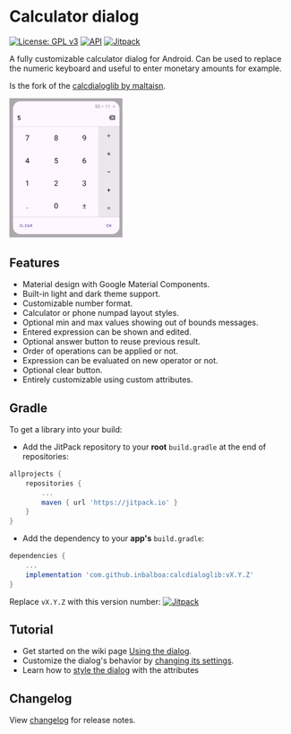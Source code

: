 # Calculator dialog
[![License: GPL v3](https://img.shields.io/badge/License-GPLv3-blue.svg)](https://www.gnu.org/licenses/gpl-3.0)
[![API](https://img.shields.io/badge/API-24%2B-brightgreen.svg?style=flat)](https://android-arsenal.com/api?level=24) 
[![Jitpack][download-badge]][download-link]

A fully customizable calculator dialog for Android.
Can be used to replace the numeric keyboard and useful to enter monetary amounts for example.

Is the fork of the [calcdialoglib by maltaisn](https://github.com/maltaisn/calcdialoglib).

<img src="screenshots/demo.png" alt="Demo" width="40%"/>

## Features
- Material design with Google Material Components.
- Built-in light and dark theme support.
- Customizable number format.
- Calculator or phone numpad layout styles.
- Optional min and max values showing out of bounds messages.
- Entered expression can be shown and edited.
- Optional answer button to reuse previous result.
- Order of operations can be applied or not.
- Expression can be evaluated on new operator or not.
- Optional clear button.
- Entirely customizable using custom attributes.

## Gradle
To get a library into your build:
* Add the JitPack repository to your **root** `build.gradle` at the end of repositories:
```groovy
allprojects {
    repositories {
        ...
        maven { url 'https://jitpack.io' }
    }
}
```
* Add the dependency to your **app's** `build.gradle`:
```groovy
dependencies {
    ...
    implementation 'com.github.inbalboa:calcdialoglib:vX.Y.Z'
}
```
Replace `vX.Y.Z` with this version number: [![Jitpack][download-badge]][download-link]

## Tutorial
- Get started on the wiki page [Using the dialog](https://github.com/inbalboa/calcdialoglib/wiki/Using-the-dialog).
- Customize the dialog's behavior by [changing its settings](https://github.com/inbalboa/calcdialoglib/wiki/Calculator-settings).
- Learn how to [style the dialog](https://github.com/inbalboa/calcdialoglib/wiki/Styling-the-calculator) with the attributes

## Changelog
View [changelog](CHANGELOG.md) for release notes.

[download-badge]: https://jitpack.io/v/inbalboa/calcdialoglib.svg
[download-link]: https://jitpack.io/#inbalboa/calcdialoglib

